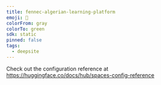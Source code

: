 ```yaml
---
title: fennec-algerian-learning-platform
emoji: 🐳
colorFrom: gray
colorTo: green
sdk: static
pinned: false
tags:
  - deepsite
---
```


Check out the configuration reference at https://huggingface.co/docs/hub/spaces-config-reference